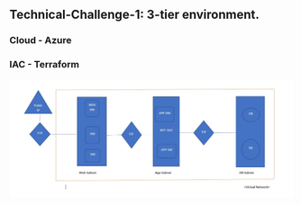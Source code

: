 ## Technical-Challenge-1: 3-tier environment. 

### Cloud - Azure 
### IAC   - Terraform

![Alt text](3-Tier-App.JPG?raw=true "Title")